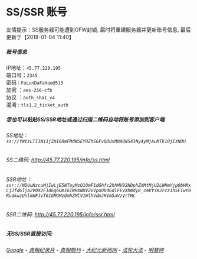 # SS/SSR 账号 

友情提示：SS服务器可能遭到GFW封锁, 届时将重建服务器并更新账号信息, 最后更新于【2018-01-04 11:40】

##### 账号信息
IP地址：`45.77.220.195`  
端口号：`2345`  
密码  : `FaLunDaFaHao@513`  
加密  ：`aes-256-cfb`  
协议  ：`auth_sha1_v4`  
混淆  : `tls1.2_ticket_auth`  

##### 您也可以粘贴SS/SSR地址或通过扫描二维码自动将账号添加到客户端

######  SS地址： `ss://YWVzLTI1Ni1jZmI6RmFMdW5EYUZhSGFvQDUxM0A0NS43Ny4yMjAuMTk1OjIzNDU`   
######  SS二维码:  <a href="http://45.77.220.195/info/ss.html" target="_blank">http://45.77.220.195/info/ss.html</a>

######  SSR地址： `ssr://NDUuNzcuMjIwLjE5NToyMzQ1OmF1dGhfc2hhMV92NDphZXMtMjU2LWNmYjp0bHMxLjJfdGlja2V0X2F1dGg6Um1GTWRXNUVZVVpoU0dGdlFEVXhNdy8_cmVtYXJrcz1hSFIwY0RvdkwzUnlkWFJvTG1GMGMzQmhZMlV1WlhVdmJHVm5aVzVrTHc`     
######  SSR二维码:  <a href="http://45.77.220.195/info/ssr.html" target="_blank">http://45.77.220.195/info/ssr.html</a>

#####  无SS/SSR直接访问:
######  [Google](http://45.77.220.195:8888) - [真相纪录片](http://45.77.220.195/videos) - [真相期刊](http://45.77.220.195/books) - [大纪元新闻网](http://45.77.220.195) - [法轮大法](http://45.77.220.195:8000) - [明慧网](http://45.77.220.195:8080)
